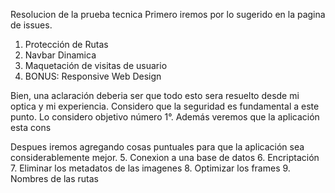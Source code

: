 Resolucion de la prueba tecnica
Primero iremos por lo sugerido en la pagina de issues.
1. Protección de Rutas
2. Navbar Dinamica
3. Maquetación de visitas de usuario
4. BONUS: Responsive Web Design

Bien, una aclaración deberia ser que todo esto sera resuelto desde mi optica y mi experiencia.
Considero que la seguridad es fundamental a este punto.
Lo considero objetivo número 1°. Además veremos que la aplicación esta cons

Despues iremos agregando cosas puntuales para que la aplicación sea considerablemente mejor.
5. Conexion a una base de datos 
6. Encriptación 
7. Eliminar los metadatos de las imagenes
8. Optimizar los frames 
9. Nombres de las rutas